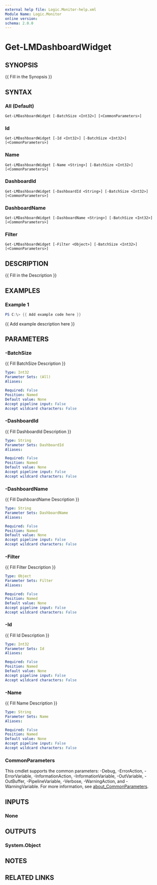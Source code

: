 ```yaml
---
external help file: Logic.Monitor-help.xml
Module Name: Logic.Monitor
online version:
schema: 2.0.0
---
```


# Get-LMDashboardWidget

## SYNOPSIS
{{ Fill in the Synopsis }}

## SYNTAX

### All (Default)
```
Get-LMDashboardWidget [-BatchSize <Int32>] [<CommonParameters>]
```

### Id
```
Get-LMDashboardWidget [-Id <Int32>] [-BatchSize <Int32>] [<CommonParameters>]
```

### Name
```
Get-LMDashboardWidget [-Name <String>] [-BatchSize <Int32>] [<CommonParameters>]
```

### DashboardId
```
Get-LMDashboardWidget [-DashboardId <String>] [-BatchSize <Int32>] [<CommonParameters>]
```

### DashboardName
```
Get-LMDashboardWidget [-DashboardName <String>] [-BatchSize <Int32>] [<CommonParameters>]
```

### Filter
```
Get-LMDashboardWidget [-Filter <Object>] [-BatchSize <Int32>] [<CommonParameters>]
```

## DESCRIPTION
{{ Fill in the Description }}

## EXAMPLES

### Example 1
```powershell
PS C:\> {{ Add example code here }}
```

{{ Add example description here }}

## PARAMETERS

### -BatchSize
{{ Fill BatchSize Description }}

```yaml
Type: Int32
Parameter Sets: (All)
Aliases:

Required: False
Position: Named
Default value: None
Accept pipeline input: False
Accept wildcard characters: False
```

### -DashboardId
{{ Fill DashboardId Description }}

```yaml
Type: String
Parameter Sets: DashboardId
Aliases:

Required: False
Position: Named
Default value: None
Accept pipeline input: False
Accept wildcard characters: False
```

### -DashboardName
{{ Fill DashboardName Description }}

```yaml
Type: String
Parameter Sets: DashboardName
Aliases:

Required: False
Position: Named
Default value: None
Accept pipeline input: False
Accept wildcard characters: False
```

### -Filter
{{ Fill Filter Description }}

```yaml
Type: Object
Parameter Sets: Filter
Aliases:

Required: False
Position: Named
Default value: None
Accept pipeline input: False
Accept wildcard characters: False
```

### -Id
{{ Fill Id Description }}

```yaml
Type: Int32
Parameter Sets: Id
Aliases:

Required: False
Position: Named
Default value: None
Accept pipeline input: False
Accept wildcard characters: False
```

### -Name
{{ Fill Name Description }}

```yaml
Type: String
Parameter Sets: Name
Aliases:

Required: False
Position: Named
Default value: None
Accept pipeline input: False
Accept wildcard characters: False
```

### CommonParameters
This cmdlet supports the common parameters: -Debug, -ErrorAction, -ErrorVariable, -InformationAction, -InformationVariable, -OutVariable, -OutBuffer, -PipelineVariable, -Verbose, -WarningAction, and -WarningVariable. For more information, see [about_CommonParameters](http://go.microsoft.com/fwlink/?LinkID=113216).

## INPUTS

### None
## OUTPUTS

### System.Object
## NOTES

## RELATED LINKS
